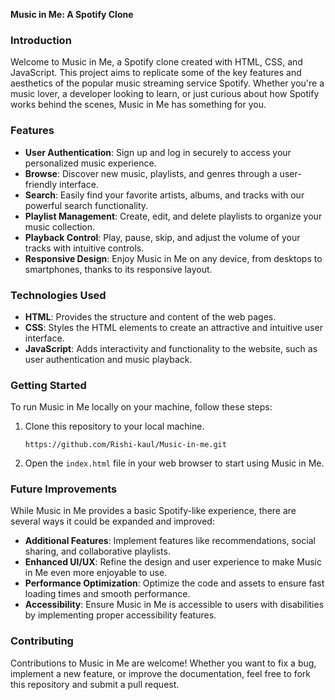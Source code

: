**Music in Me: A Spotify Clone**

### Introduction
Welcome to Music in Me, a Spotify clone created with HTML, CSS, and JavaScript. This project aims to replicate some of the key features and aesthetics of the popular music streaming service Spotify. Whether you're a music lover, a developer looking to learn, or just curious about how Spotify works behind the scenes, Music in Me has something for you.

### Features
- **User Authentication**: Sign up and log in securely to access your personalized music experience.
- **Browse**: Discover new music, playlists, and genres through a user-friendly interface.
- **Search**: Easily find your favorite artists, albums, and tracks with our powerful search functionality.
- **Playlist Management**: Create, edit, and delete playlists to organize your music collection.
- **Playback Control**: Play, pause, skip, and adjust the volume of your tracks with intuitive controls.
- **Responsive Design**: Enjoy Music in Me on any device, from desktops to smartphones, thanks to its responsive layout.

### Technologies Used
- **HTML**: Provides the structure and content of the web pages.
- **CSS**: Styles the HTML elements to create an attractive and intuitive user interface.
- **JavaScript**: Adds interactivity and functionality to the website, such as user authentication and music playback.

### Getting Started
To run Music in Me locally on your machine, follow these steps:
1. Clone this repository to your local machine.
   ```
   https://github.com/Rishi-kaul/Music-in-me.git
   ```

3. Open the `index.html` file in your web browser to start using Music in Me.

### Future Improvements
While Music in Me provides a basic Spotify-like experience, there are several ways it could be expanded and improved:
- **Additional Features**: Implement features like recommendations, social sharing, and collaborative playlists.
- **Enhanced UI/UX**: Refine the design and user experience to make Music in Me even more enjoyable to use.
- **Performance Optimization**: Optimize the code and assets to ensure fast loading times and smooth performance.
- **Accessibility**: Ensure Music in Me is accessible to users with disabilities by implementing proper accessibility features.

### Contributing
Contributions to Music in Me are welcome! Whether you want to fix a bug, implement a new feature, or improve the documentation, feel free to fork this repository and submit a pull request.
